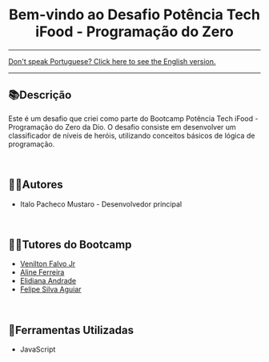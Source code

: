 <div align="center">
<h1>Bem-vindo ao Desafio Potência Tech iFood - Programação do Zero</h1> 
</div>

<hr>
<a href="https://github.com/ItaloPachecoMustaro/dio-hero-level-sorter-challenge/blob/main/README-EN.md">Don't speak Portuguese? Click here to see the English version.</a>
<hr>

## 📚Descrição

Este é um desafio que criei como parte do Bootcamp Potência Tech iFood - Programação do Zero da Dio. O desafio consiste em desenvolver um classificador de níveis de heróis, utilizando conceitos básicos de lógica de programação.

<br>

## 🧑‍💻Autores

- Italo Pacheco Mustaro - Desenvolvedor principal

<br>

## 👨‍🏫Tutores do Bootcamp

- [Venilton Falvo Jr](https://www.linkedin.com/in/falvojr/)
- [Aline Ferreira](https://www.linkedin.com/in/aalineferreira/)
- [Elidiana Andrade](https://www.linkedin.com/in/elidianaandrade/)
- [Felipe Silva Aguiar](https://www.linkedin.com/in/felipe-exe/)

<br>

## 🔧Ferramentas Utilizadas

- JavaScript


